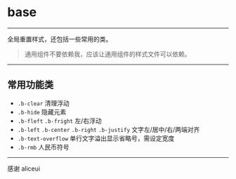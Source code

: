 # base

---

全局重置样式，还包括一些常用的类。

> 通用组件不要依赖我，应该让通用组件的样式文件可以依赖。

---

## 常用功能类

- `.b-clear` 清理浮动
- `.b-hide` 隐藏元素
- `.b-fleft` `.b-fright` 左/右浮动
- `.b-left` `.b-center` `.b-right` `.b-justify` 文字左/居中/右/两端对齐
- `.b-text-overflow` 单行文字溢出显示省略号，需设定宽度
- `.b-rmb` 人民币符号


---

感谢 aliceui